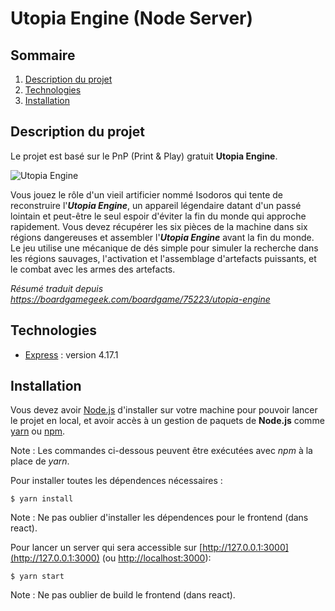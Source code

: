 # Utopia Engine (Node Server)

## Sommaire
1. [Description du projet](#description-du-projet)
2. [Technologies](#technologies)
3. [Installation](#installation)

## Description du projet
Le projet est basé sur le PnP (Print & Play) gratuit **Utopia Engine**.

![Utopia Engine](https://cf.geekdo-images.com/HTsjNQHQQMf029lmvlOFqA__itemrep/img/BX4Bcn68QCWJHaEIrCG5mTioiCE=/fit-in/246x300/filters:strip_icc()/pic1827127.jpg)

Vous jouez le rôle d'un vieil artificier nommé Isodoros qui tente de reconstruire l'***Utopia Engine***, un appareil légendaire datant d'un passé lointain et peut-être le seul espoir d'éviter la fin du monde qui approche rapidement. Vous devez récupérer les six pièces de la machine dans six régions dangereuses et assembler l'***Utopia Engine*** avant la fin du monde. Le jeu utilise une mécanique de dés simple pour simuler la recherche dans les régions sauvages, l'activation et l'assemblage d'artefacts puissants, et le combat avec les armes des artefacts.

*Résumé traduit depuis https://boardgamegeek.com/boardgame/75223/utopia-engine*

## Technologies
* [Express](https://expressjs.com/fr/) : version 4.17.1

## Installation
Vous devez avoir [Node.js](https://nodejs.org/fr/) d'installer sur votre machine pour pouvoir lancer le projet en local, et avoir accès à un gestion de paquets de **Node.js** comme [yarn](https://yarnpkg.com/) ou [npm](https://www.npmjs.com/).

Note : Les commandes ci-dessous peuvent être exécutées avec *npm* à la place de *yarn*.

Pour installer toutes les dépendences nécessaires : 
```
$ yarn install
```

Note : Ne pas oublier d'installer les dépendences pour le frontend (dans react).

Pour lancer un server qui sera accessible sur [http://127.0.0.1:3000](http://127.0.0.1:3000) (ou  [http://localhost:3000](http://localhost:3000)):
```
$ yarn start
```

Note : Ne pas oublier de build le frontend (dans react).
